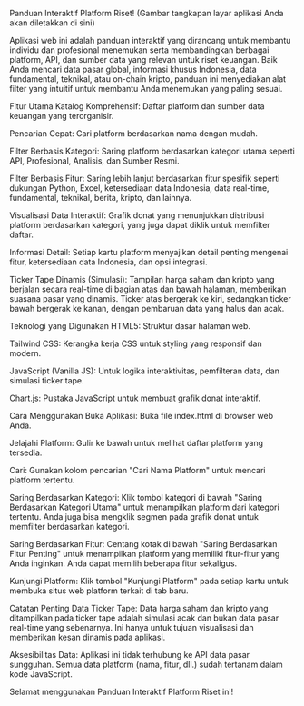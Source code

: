 Panduan Interaktif Platform Riset!
(Gambar tangkapan layar aplikasi Anda akan diletakkan di sini)

Aplikasi web ini adalah panduan interaktif yang dirancang untuk membantu individu dan profesional menemukan serta membandingkan berbagai platform, API, dan sumber data yang relevan untuk riset keuangan. Baik Anda mencari data pasar global, informasi khusus Indonesia, data fundamental, teknikal, atau on-chain kripto, panduan ini menyediakan alat filter yang intuitif untuk membantu Anda menemukan yang paling sesuai.

Fitur Utama
Katalog Komprehensif: Daftar platform dan sumber data keuangan yang terorganisir.

Pencarian Cepat: Cari platform berdasarkan nama dengan mudah.

Filter Berbasis Kategori: Saring platform berdasarkan kategori utama seperti API, Profesional, Analisis, dan Sumber Resmi.

Filter Berbasis Fitur: Saring lebih lanjut berdasarkan fitur spesifik seperti dukungan Python, Excel, ketersediaan data Indonesia, data real-time, fundamental, teknikal, berita, kripto, dan lainnya.

Visualisasi Data Interaktif: Grafik donat yang menunjukkan distribusi platform berdasarkan kategori, yang juga dapat diklik untuk memfilter daftar.

Informasi Detail: Setiap kartu platform menyajikan detail penting mengenai fitur, ketersediaan data Indonesia, dan opsi integrasi.

Ticker Tape Dinamis (Simulasi): Tampilan harga saham dan kripto yang berjalan secara real-time di bagian atas dan bawah halaman, memberikan suasana pasar yang dinamis. Ticker atas bergerak ke kiri, sedangkan ticker bawah bergerak ke kanan, dengan pembaruan data yang halus dan acak.

Teknologi yang Digunakan
HTML5: Struktur dasar halaman web.

Tailwind CSS: Kerangka kerja CSS untuk styling yang responsif dan modern.

JavaScript (Vanilla JS): Untuk logika interaktivitas, pemfilteran data, dan simulasi ticker tape.

Chart.js: Pustaka JavaScript untuk membuat grafik donat interaktif.

Cara Menggunakan
Buka Aplikasi: Buka file index.html di browser web Anda.

Jelajahi Platform: Gulir ke bawah untuk melihat daftar platform yang tersedia.

Cari: Gunakan kolom pencarian "Cari Nama Platform" untuk mencari platform tertentu.

Saring Berdasarkan Kategori: Klik tombol kategori di bawah "Saring Berdasarkan Kategori Utama" untuk menampilkan platform dari kategori tertentu. Anda juga bisa mengklik segmen pada grafik donat untuk memfilter berdasarkan kategori.

Saring Berdasarkan Fitur: Centang kotak di bawah "Saring Berdasarkan Fitur Penting" untuk menampilkan platform yang memiliki fitur-fitur yang Anda inginkan. Anda dapat memilih beberapa fitur sekaligus.

Kunjungi Platform: Klik tombol "Kunjungi Platform" pada setiap kartu untuk membuka situs web platform terkait di tab baru.

Catatan Penting
Data Ticker Tape: Data harga saham dan kripto yang ditampilkan pada ticker tape adalah simulasi acak dan bukan data pasar real-time yang sebenarnya. Ini hanya untuk tujuan visualisasi dan memberikan kesan dinamis pada aplikasi.

Aksesibilitas Data: Aplikasi ini tidak terhubung ke API data pasar sungguhan. Semua data platform (nama, fitur, dll.) sudah tertanam dalam kode JavaScript.

Selamat menggunakan Panduan Interaktif Platform Riset ini!
